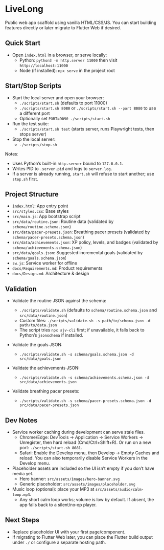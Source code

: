 # LiveLong

Public web app scaffold using vanilla HTML/CSS/JS. You can start building features directly or later migrate to Flutter Web if desired.

## Quick Start

- Open `index.html` in a browser, or serve locally:
  - Python: `python3 -m http.server 11000` then visit `http://localhost:11000`
  - Node (if installed): `npx serve` in the project root

## Start/Stop Scripts

- Start the local server and open your browser:
  - `./scripts/start.sh` (defaults to port 11000)
  - `./scripts/start.sh 8080` or `./scripts/start.sh --port 8080` to use a different port
  - Optionally set `PORT=9090 ./scripts/start.sh`
- Run the test suite:
  - `./scripts/start.sh test` (starts server, runs Playwright tests, then stops server)
- Stop the local server:
  - `./scripts/stop.sh`

Notes:
- Uses Python’s built-in `http.server` bound to `127.0.0.1`.
- Writes PID to `.server.pid` and logs to `server.log`.
- If a server is already running, `start.sh` will refuse to start another; use `stop.sh` first.

## Project Structure

- `index.html`: App entry point
- `src/styles.css`: Base styles
- `src/main.js`: App bootstrap script
- `src/data/routine.json`: Routine data (validated by `schema/routine.schema.json`)
- `src/data/pacer-presets.json`: Breathing pacer presets (validated by `schema/pacer-presets.schema.json`)
- `src/data/achievements.json`: XP policy, levels, and badges (validated by `schema/achievements.schema.json`)
- `src/data/goals.json`: Suggested incremental goals (validated by `schema/goals.schema.json`)
- `sw.js`: Service worker for offline
- `docs/Requirements.md`: Product requirements
- `docs/Design.md`: Architecture & design

## Validation

- Validate the routine JSON against the schema:
  - `./scripts/validate.sh` (defaults to `schema/routine.schema.json` and `src/data/routine.json`)
  - Custom files: `./scripts/validate.sh -s path/to/schema.json -d path/to/data.json`
  - The script tries `npx ajv-cli` first; if unavailable, it falls back to Python’s `jsonschema` if installed.

- Validate the goals JSON:
  - `./scripts/validate.sh -s schema/goals.schema.json -d src/data/goals.json`

- Validate the achievements JSON:
  - `./scripts/validate.sh -s schema/achievements.schema.json -d src/data/achievements.json`
- Validate breathing pacer presets:
  - `./scripts/validate.sh -s schema/pacer-presets.schema.json -d src/data/pacer-presets.json`

## Dev Notes

- Service worker caching during development can serve stale files.
  - Chrome/Edge: DevTools → Application → Service Workers → Unregister, then hard reload (Cmd/Ctrl+Shift+R). Or run on a new port: `./scripts/start.sh 8081`.
  - Safari: Enable the Develop menu, then Develop → Empty Caches and reload. You can also temporarily disable Service Workers in the Develop menu.
- Placeholder assets are included so the UI isn’t empty if you don’t have media yet.
  - Hero banner: `src/assets/images/hero-banner.svg`
  - Generic placeholder: `src/assets/images/placeholder.svg`
- Music loop (optional): place your MP3 at `src/assets/audio/calm-loop.mp3`.
  - Any short calm loop works; volume is low by default. If absent, the app falls back to a silent/no‑op player.

## Next Steps

- Replace placeholder UI with your first page/component.
- If migrating to Flutter Web later, you can place the Flutter build output under `./` or configure a separate hosting path.
